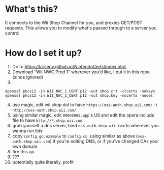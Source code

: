 # What's this?
It connects to the Wii Shop Channel for you, and proxies GET/POST requests. This allows you to modify what's passed through to a server you control.

# How do I set it up?
1. Do to https://larsenv.github.io/NintendoCerts/index.html
2. Download "Wii NWC Prod 1" wherever you'd like, i put it in this repo (since ignored)
3.
```
openssl pkcs12 -in WII_NWC_1_CERT.p12 -out shop.crt -clcerts -nokeys
openssl pkcs12 -in WII_NWC_1_CERT.p12 -out shop.key -nocerts -nodes
```
4. use magic, edit wii shop dol to have `https://oss-auth.shop.wii.com/` -> `http://oss-auth.shop.wii.com/`
5. using similar magic, edit `00000002.app`'s U8 and edit the opera include file to have `http://*.shop.wii.com`
6. grab yourself a dns server, bind `oss-auth.shop.wii.com` to wherever you wanna run this
7. copy `config.go.example` to `config.co`, using similar as above (`oss-auth.shop.wii.com`) if you're editing DNS, or if you've changed CAs your own domain
8. fire this up
9. ???
10. potentially quite literally, profit
